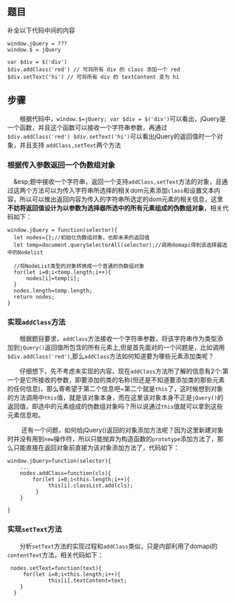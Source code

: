 ## 题目

补全以下代码中间的内容

```
window.jQuery = ???
window.$ = jQuery

var $div = $('div')
$div.addClass('red') // 可将所有 div 的 class 添加一个 red
$div.setText('hi') // 可将所有 div 的 textContent 变为 hi

```
## 步骤
&emsp;&emsp;根据代码中，`window.$=jQuery; var $div = $('div')`可以看出，jQuery是一个函数，并且这个函数可以接收一个字符串参数，再通过`$div.addClass('red') $div.setText('hi')`可以看出jQuery的返回值时一个对象，并且支持 `addClass,setText`两个方法

### 根据传入参数返回一个伪数组对象

&emsp;&esp;题中接收一个字符串，返回一个支持`addClass,setText`方法的对象，且通过这两个方法可以为传入字符串所选择的相关dom元素添加`class`和设置文本内容，所以可以推出返回内容为传入的字符串所选定的dom元素的相关信息，这里**不妨将返回值设计为以参数为选择器所选中的所有元素组成的伪数组对象**，相关代码如下：

```
window.jQuery = function(selector){
  let nodes={};//初始化伪数组对象，也即未来的返回值
  let temp=document.querySelectorAll(selector);//调用domapi得到该选择器选中的Nodelist

  //将NodeList类型的对象转换成一个普通的伪数组对象
  for(let i=0;i<temp.length;i++){
      nodes[i]=temp[i];
  }
  nodes.length=temp.length;
  return nodes;
}
``` 

### 实现`addClass`方法 

&emsp;&emsp;根据题目要求，`addClass`方法接收一个字符串参数，将该字符串作为类型添加到`jQuery()`返回值所包含的所有元素上,但是首先面对的一个问题是，比如调用`$div.addClass('red')`,那么`addClass`方法如何知道要为哪些元素添加类呢？

&emsp;&emsp;仔细想下，先不考虑未实现的内容，现在`addClass`方法所了解的信息有2个:第一个是它所接收的参数，即要添加的类的名称(但还是不知道要添加类的那些元素的任何信息)，那么寄希望于第二个信息吧~第二个就是`this`了，这时候想到对象的方法调用中`this`值，就是该对象本身，而在这里该对象本身不正是`jQuery()`的返回值，即选中的元素组成的伪数组对象吗？所以说通过`this`值就可以拿到这些元素信息啦。 

&emsp;&emsp; 还有一个问题，如何给jQuery()返回的对象添加方法呢？因为这里新建对象时并没有用到`new`操作符，所以只能抛弃为构造函数的`prototype`添加方法了，那么只能直接在返回对象前直接为该对象添加方法了，代码如下：

```
window.jQuery=function(selector){
    ...
    nodes.addClass=function(cls){
        for(let i=0;i<this.length;i++){
             this[i].classList.add(cls);
         }
    }
      
}

```

### 实现`setText`方法

&emsp;&emsp;分析`setText`方法的实现过程和`addClass`类似，只是内部利用了domapi的`contentText`方法，相关代码如下：

```
 nodes.setText=function(text){
     for(let i=0;i<this.length;i++){
             this[i].textContent=text;
    }
  }
``` 